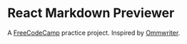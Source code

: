 # React Markdown Previewer
A [FreeCodeCamp](https://www.freecodecamp.com/) practice project. Inspired by [Ommwriter](https://ommwriter.com/).
